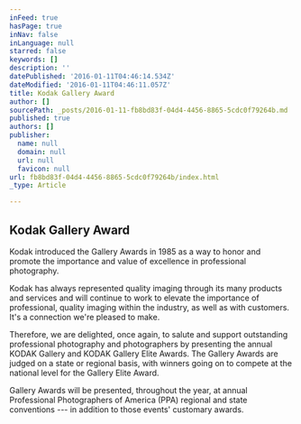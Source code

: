 ```yaml
---
inFeed: true
hasPage: true
inNav: false
inLanguage: null
starred: false
keywords: []
description: ''
datePublished: '2016-01-11T04:46:14.534Z'
dateModified: '2016-01-11T04:46:11.057Z'
title: Kodak Gallery Award
author: []
sourcePath: _posts/2016-01-11-fb8bd83f-04d4-4456-8865-5cdc0f79264b.md
published: true
authors: []
publisher:
  name: null
  domain: null
  url: null
  favicon: null
url: fb8bd83f-04d4-4456-8865-5cdc0f79264b/index.html
_type: Article

---
```

## Kodak Gallery Award

Kodak introduced the Gallery Awards in 1985 as a way to honor and promote the importance and value of excellence in professional photography.

Kodak has always represented quality imaging through its many products and services and will continue to work to elevate the importance of professional, quality imaging within the industry, as well as with customers. It's a connection we're pleased to make.

Therefore, we are delighted, once again, to salute and support outstanding professional photography and photographers by presenting the annual KODAK Gallery and KODAK Gallery Elite Awards. The Gallery Awards are judged on a state or regional basis, with winners going on to compete at the national level for the Gallery Elite Award.

Gallery Awards will be presented, throughout the year, at annual Professional Photographers of America (PPA) regional and state conventions --- in addition to those events' customary awards.